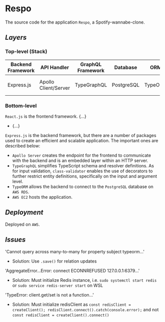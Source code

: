 # Respo

The source code for the application `Respo`, a Spotify-wannabe-clone.

## _Layers_

### Top-level (Stack)

| Backend Framework | API Handler          | GraphQL Framework | Database   | ORM     | Cloud Services  |
| ----------------- | -------------------- | ----------------- | ---------- | ------- | --------------- |
| Express.js        | Apollo Client/Server | TypeGraphQL       | PostgreSQL | TypeORM | AWS EC2 and RDS |

### Bottom-level

`React.js` is the frontend framework. {...}

- {...}

`Express.js` is the backend framework, but there are a number of packages used to create an efficient and scalable application. The important ones are described below:

- `Apollo Server` creates the endpoint for the frontend to communicate with the backend and is an embedded layer within an HTTP server.
- `TypeGraphQL` simplifies TypeScript schema and resolver definitions. As for input validation, `class-validator` enables the use of decorators to further restrict entity definitions, specifically on the input and argument level.
- `TypeORM` allows the backend to connect to the `PostgreSQL` database on `AWS RDS`.
- `AWS EC2` hosts the application.

## _Deployment_

Deployed on `AWS`.

## _Issues_

'Cannot query across many-to-many for property subject typeorm...'

- Solution: Use `.save()` for relation updates

'AggregateError...Error: connect ECONNREFUSED 127.0.0.1:6379...'

- Solution: Must initialize Redis instance, i.e. `sudo systemctl start redis` or `sudo service redis-server start` on WSL

'TypeError: client.get/set is not a function...'

- Solution: Must initialize redisClient as `const redisClient = createClient(); redisClient.connect().catch(console.error);` and not `const redisClient = createClient().connect()`

